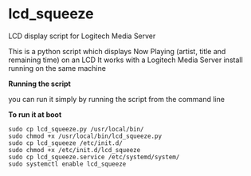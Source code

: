 # lcd_squeeze
LCD display script for Logitech Media Server

This is a python script which displays Now Playing (artist, title and remaining time) on an LCD
It works with a Logitech Media Server install running on the same machine

**Running the script**

you can run it simply by running the script from the command line

**To run it at boot**
```
sudo cp lcd_squeeze.py /usr/local/bin/
sudo chmod +x /usr/local/bin/lcd_squeeze.py
sudo cp lcd_squeeze /etc/init.d/
sudo chmod +x /etc/init.d/lcd_squeeze
sudo cp lcd_squeeze.service /etc/systemd/system/
sudo systemctl enable lcd_squeeze
```
